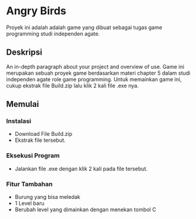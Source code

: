 # Angry Birds

Proyek ini adalah adalah game yang dibuat sebagai tugas game programming studi independen agate.

## Deskripsi

An in-depth paragraph about your project and overview of use.
Game ini merupakan sebuah proyek game berdasarkan materi chapter 5 dalam studi independen agate role game programming. Untuk memainkan game ini, cukup ekstrak file Build.zip lalu klik 2 kali file .exe nya.

## Memulai

### Instalasi

* Download File Build.zip
* Ekstrak file tersebut.

### Eksekusi Program

* Jalankan file .exe dengan klik 2 kali pada file tersebut.

### Fitur Tambahan
* Burung yang bisa meledak
* 1 Level baru
* Berubah level yang dimainkan dengan menekan tombol C
